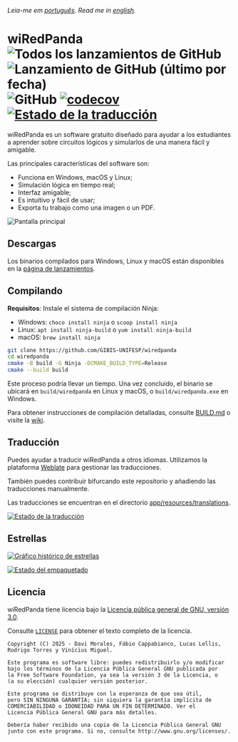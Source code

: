 _Leia-me em [português](README_pt_BR.md). Read me in [english](README.md)._

# wiRedPanda ![Todos los lanzamientos de GitHub](https://img.shields.io/github/downloads/gibis-unifesp/wiredpanda/total?style=flat-square) ![Lanzamiento de GitHub (último por fecha)](https://img.shields.io/github/v/release/gibis-unifesp/wiredpanda?style=flat-square) ![GitHub](https://img.shields.io/github/license/gibis-unifesp/wiredpanda?style=flat-square) [![codecov](https://codecov.io/gh/GIBIS-UNIFESP/wiRedPanda/branch/master/graph/badge.svg?token=5YBYB4J705)](https://codecov.io/gh/GIBIS-UNIFESP/wiRedPanda) <a href="https://hosted.weblate.org/engage/wiredpanda/"><img src="https://hosted.weblate.org/widget/wiredpanda/svg-badge.svg" alt="Estado de la traducción" /></a>

wiRedPanda es un software gratuito diseñado para ayudar a los estudiantes a aprender sobre circuitos lógicos y simularlos de una manera fácil y amigable.

Las principales características del software son:

- Funciona en Windows, macOS y Linux;
- Simulación lógica en tiempo real;
- Interfaz amigable;
- Es intuitivo y fácil de usar;
- Exporta tu trabajo como una imagen o un PDF.

![Pantalla principal](https://gibis-unifesp.github.io/wiRedPanda/demo.gif)

## Descargas

Los binarios compilados para Windows, Linux y macOS están disponibles en la [página de lanzamientos](https://github.com/GIBIS-UNIFESP/wiRedPanda/releases).

## Compilando

**Requisitos**: Instale el sistema de compilación Ninja:
- Windows: `choco install ninja` o `scoop install ninja`
- Linux: `apt install ninja-build` o `yum install ninja-build`
- macOS: `brew install ninja`

```bash
git clone https://github.com/GIBIS-UNIFESP/wiredpanda
cd wiredpanda
cmake -B build -G Ninja -DCMAKE_BUILD_TYPE=Release
cmake --build build
```

Este proceso podría llevar un tiempo. Una vez concluido, el binario se ubicará en `build/wiredpanda` en Linux y macOS, o `build/wiredpanda.exe` en Windows.

Para obtener instrucciones de compilación detalladas, consulte [BUILD.md](BUILD.md) o visite la [wiki](https://github.com/GIBIS-UNIFESP/wiRedPanda/wiki/How-to-setup-environment).

## Traducción

Puedes ayudar a traducir wiRedPanda a otros idiomas. Utilizamos la plataforma [Weblate](https://hosted.weblate.org/projects/wiredpanda/wiredpanda) para gestionar las traducciones.

También puedes contribuir bifurcando este repositorio y añadiendo las traducciones manualmente.

Las traducciones se encuentran en el directorio [app/resources/translations](https://github.com/GIBIS-UNIFESP/wiRedPanda/tree/master/app/resources/translations).

<a href="https://hosted.weblate.org/engage/wiredpanda/">
<img src="https://hosted.weblate.org/widget/wiredpanda/wiredpanda/multi-auto.svg" alt="Estado de la traducción" />
</a>

## Estrellas

<a href="https://www.star-history.com/#GIBIS-UNIFESP/wiRedPanda&Date">
<picture>
<source media="(prefers-color-scheme: dark)" srcset="https://api.star-history.com/svg?repos=GIBIS-UNIFESP/wiRedPanda&type=Date&theme=dark" />
<source media="(prefers-color-scheme: light)" srcset="https://api.star-history.com/svg?repos=GIBIS-UNIFESP/wiRedPanda&type=Date" />
<img alt="Gráfico histórico de estrellas" src="https://api.star-history.com/svg?repos=GIBIS-UNIFESP/wiRedPanda&type=Date" />
</picture>
</a>

[![Estado del empaquetado](https://repology.org/badge/vertical-allrepos/wiredpanda.svg)](https://repology.org/project/wiredpanda/versions)

## Licencia

wiRedPanda tiene licencia bajo la [Licencia pública general de GNU, versión 3.0](http://www.gnu.org/licenses/).

Consulte [`LICENSE`](LICENSE) para obtener el texto completo de la licencia.

```text
Copyright (C) 2025 - Davi Morales, Fábio Cappabianco, Lucas Lellis, Rodrigo Torres y Vinícius Miguel.

Este programa es software libre: puedes redistribuirlo y/o modificar
bajo los términos de la Licencia Pública General GNU publicada por
la Free Software Foundation, ya sea la versión 3 de la Licencia, o
(a su elección) cualquier versión posterior.

Este programa se distribuye con la esperanza de que sea útil,
pero SIN NINGUNA GARANTIA; sin siquiera la garantía implícita de
COMERCIABILIDAD o IDONEIDAD PARA UN FIN DETERMINADO. Ver el
Licencia Pública General GNU para más detalles.

Debería haber recibido una copia de la Licencia Pública General GNU
junto con este programa. Si no, consulte http://www.gnu.org/licenses/.
```
